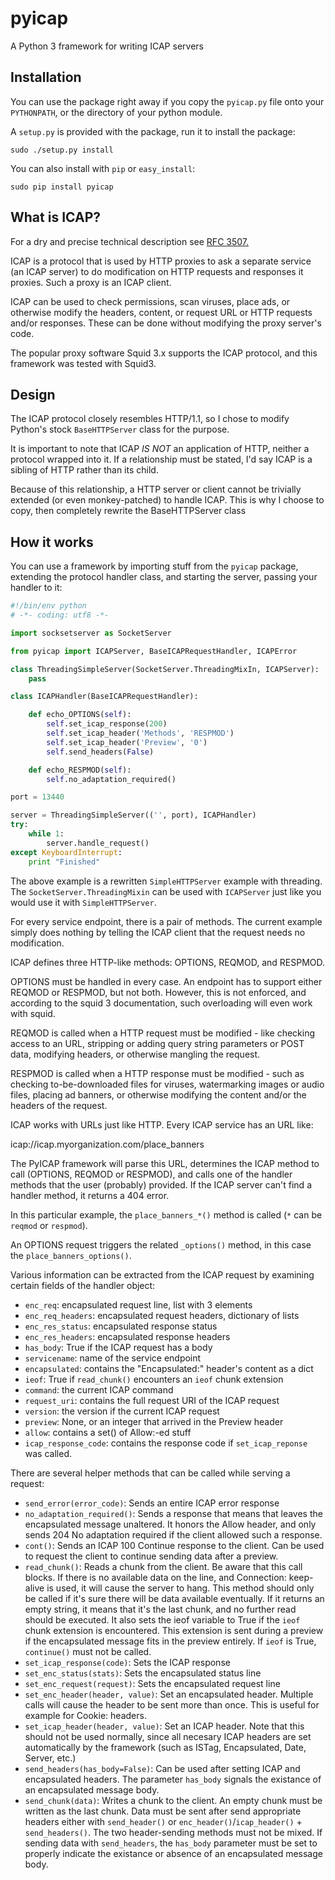 pyicap
======

A Python 3 framework for writing ICAP servers

Installation
------------

You can use the package right away if you copy the `pyicap.py` file
onto your `PYTHONPATH`, or the directory of your python module.

A `setup.py` is provided with the package, run it to install the
package:

    sudo ./setup.py install

You can also install with `pip` or `easy_install`:

    sudo pip install pyicap

What is ICAP?
-------------

For a dry and precise technical description see [RFC 3507.](https://tools.ietf.org/html/rfc3507)

ICAP is a protocol that is used by HTTP proxies to ask a separate
service (an ICAP server) to do modification on HTTP requests and
responses it proxies. Such a proxy is an ICAP client.

ICAP can be used to check permissions, scan viruses, place ads, or
otherwise modify the headers, content, or request URL or HTTP requests
and/or responses. These can be done without modifying the proxy server's
code.

The popular proxy software Squid 3.x supports the ICAP protocol, and
this framework was tested with Squid3.

Design
------

The ICAP protocol closely resembles HTTP/1.1, so I chose to modify
Python's stock `BaseHTTPServer` class for the purpose.

It is important to note that ICAP _IS NOT_ an application of HTTP,
neither a protocol wrapped into it. If a relationship must be stated,
I'd say ICAP is a sibling of HTTP rather than its child.

Because of this relationship, a HTTP server or client cannot be trivially
extended (or even monkey-patched) to handle ICAP. This is why I choose
to copy, then completely rewrite the BaseHTTPServer class

How it works
------------

You can use a framework by importing stuff from the `pyicap` package,
extending the protocol handler class, and starting the server, passing
your handler to it:

```python
#!/bin/env python
# -*- coding: utf8 -*-

import socksetserver as SocketServer

from pyicap import ICAPServer, BaseICAPRequestHandler, ICAPError

class ThreadingSimpleServer(SocketServer.ThreadingMixIn, ICAPServer):
    pass

class ICAPHandler(BaseICAPRequestHandler):

    def echo_OPTIONS(self):
        self.set_icap_response(200)
        self.set_icap_header('Methods', 'RESPMOD')
        self.set_icap_header('Preview', '0')
        self.send_headers(False)

    def echo_RESPMOD(self):
        self.no_adaptation_required()

port = 13440

server = ThreadingSimpleServer(('', port), ICAPHandler)
try:
    while 1:
        server.handle_request()
except KeyboardInterrupt:
    print "Finished"

```

The above example is a rewritten `SimpleHTTPServer` example with
threading. The `SocketServer.ThreadingMixin` can be used with `ICAPServer`
just like you would use it with `SimpleHTTPServer`.

For every service endpoint, there is a pair of methods. The current
example simply does nothing by telling the ICAP client that the request
needs no modification.

ICAP defines three HTTP-like methods: OPTIONS, REQMOD, and RESPMOD.

OPTIONS must be handled in every case. An endpoint has to support either
REQMOD or RESPMOD, but not both. However, this is not enforced, and
according to the squid 3 documentation, such overloading will even work
with squid.

REQMOD is called when a HTTP request must be modified - like checking
access to an URL, stripping or adding query string parameters or POST
data, modifying headers, or otherwise mangling the request.

RESPMOD is called when a HTTP response must be modified - such as
checking to-be-downloaded files for viruses, watermarking images or
audio files, placing ad banners, or otherwise modifying the content
and/or the headers of the request.

ICAP works with URLs just like HTTP. Every ICAP service has an URL like:

icap://icap.myorganization.com/place_banners

The PyICAP framework will parse this URL, determines the ICAP method to
call (OPTIONS, REQMOD or RESPMOD), and calls one of the handler methods
that the user (probably) provided. If the ICAP server can't find a
handler method, it returns a 404 error.

In this particular example, the `place_banners_*()` method is called (`*`
can be `reqmod` or `respmod`).

An OPTIONS request triggers the related `_options()` method, in this case
the `place_banners_options()`.

Various information can be extracted from the ICAP request by examining
certain fields of the handler object:

* `enc_req`: encapsulated request line, list with 3 elements
* `enc_req_headers`: encapsulated request headers, dictionary of lists
* `enc_res_status`: encapsulated response status
* `enc_res_headers`: encapsulated response headers
* `has_body`: True if the ICAP request has a body
* `servicename`: name of the service endpoint
* `encapsulated`: contains the "Encapsulated:" header's content as a dict
* `ieof`: True if `read_chunk()` encounters an `ieof` chunk extension
* `command`: the current ICAP command
* `request_uri`: contains the full request URI of the ICAP request
* `version`: the version if the current ICAP request
* `preview`: None, or an integer that arrived in the Preview header
* `allow`: contains a set() of Allow:-ed stuff
* `icap_response_code`: contains the response code if `set_icap_reponse`
  was called.

There are several helper methods that can be called while serving a
request:

* `send_error(error_code)`: Sends an entire ICAP error response
* `no_adaptation_required()`: Sends a response that means that leaves the
  encapsulated message unaltered. It honors the Allow header, and only
  sends 204 No adaptation required if the client allowed such a response.
* `cont()`: Sends an ICAP 100 Continue response to the client. Can be
  used to request the client to continue sending data after a preview.
* `read_chunk()`: Reads a chunk from the client. Be aware that this call
  blocks. If there is no available data on the line, and Connection: 
  keep-alive is used, it will cause the server to hang. This method
  should only be called if it's sure there will be data available
  eventually. If it returns an empty string, it means that it's the
  last chunk, and no further read should be executed. It also sets the
  ieof variable to True if the `ieof` chunk extension is encountered.
  This extension is sent during a preview if the encapsulated message
  fits in the preview entirely. If `ieof` is True, `continue()` must not be
  called.
* `set_icap_response(code)`: Sets the ICAP response
* `set_enc_status(stats)`: Sets the encapsulated status line
* `set_enc_request(request)`: Sets the encapsulated request line
* `set_enc_header(header, value)`: Set an encapsulated header. Multiple
  calls will cause the header to be sent more than once. This is useful
  for example for Cookie: headers.
* `set_icap_header(header, value)`: Set an ICAP header. Note that this should
  not be used normally, since all necesary ICAP headers are set
  automatically by the framework (such as ISTag, Encapsulated, Date,
  Server, etc.)
* `send_headers(has_body=False)`: Can be used after setting ICAP and
  encapsulated headers. The parameter `has_body` signals the existance of
  an encapsulated message body.
* `send_chunk(data)`: Writes a chunk to the client. An empty chunk must
  be written as the last chunk. Data must be sent after send appropriate
  headers either with `send_header()` or `enc_header()`/`icap_header()` +
  `send_headers()`. The two header-sending methods must not be mixed.
  If sending data with `send_headers`, the `has_body` parameter must be set
  to properly indicate the existance or absence of an encapsulated
  message body.
